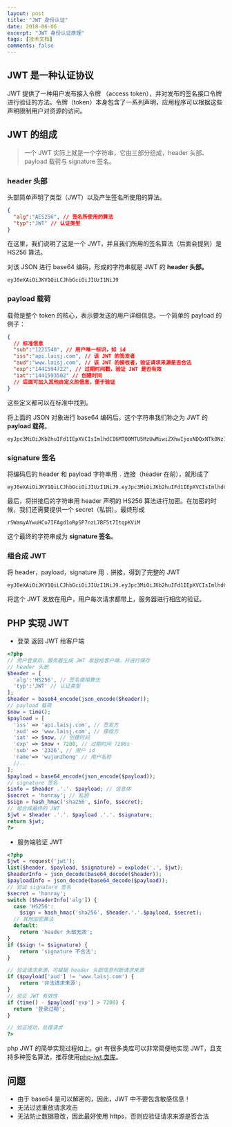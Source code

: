 ```yaml
---
layout: post
title: "JWT 身份认证"
date: 2018-06-06
excerpt: "JWT 身份认证原理"
tags: [技术文档]
comments: false
---
```

## JWT 是一种认证协议

JWT 提供了一种用户发布接入令牌 （access token），并对发布的签名接口令牌进行验证的方法。令牌（token）本身包含了一系列声明，应用程序可以根据这些声明限制用户对资源的访问。

## JWT 的组成

> 一个 JWT 实际上就是一个字符串，它由三部分组成，header 头部、payload 载荷与 signature 签名。

### header 头部

头部简单声明了类型（JWT）以及产生签名所使用的算法。

~~~ json
{
  "alg":"AES256", // 签名所使用的算法
  "typ":"JWT" // 认证类型
}
~~~

在这里，我们说明了这是一个 JWT，并且我们所用的签名算法（后面会提到）是 HS256 算法。

对该 JSON  进行 base64 编码，形成的字符串就是 JWT 的 **header 头部。**

~~~
eyJ0eXAiOiJKV1QiLCJhbGciOiJIUzI1NiJ9
~~~

### payload 载荷

载荷是整个 token 的核心，表示要发送的用户详细信息。一个简单的 payload 的例子：

~~~ json
{
  // 标准信息
  "sub":"1221540", // 用户唯一标识，如 id
  "iss":"api.laisj.com", // 该 JWT 的签发者
  "aud":"www.laisj.com", // 该 JWT 的接收者，验证请求来源是否合法
  "exp":"1441594722", // 过期时间戳，验证 JWT 是否有效
  "iat":"1441593502" // 创建时间
  // 后面可加入其他自定义的信息，便于验证
}
~~~

这些定义都可以在标准中找到。

将上面的 JSON 对象进行 base64 编码后，这个字符串我们称之为 JWT 的 **payload 载荷**。

~~~
eyJpc3MiOiJKb2huIFd1IEpXVCIsImlhdCI6MTQ0MTU5MzUwMiwiZXhwIjoxNDQxNTk0NzIyLCJhdWQiOiJ3d3cuZXhhbXBsZS5jb20iLCJzdWIiOiJqcm9ja2V0QGV4YW1wbGUuY29tIiwiZnJvbV91c2VyIjoiQiIsInRhcmdldF91c2VyIjoiQSJ9
~~~

### signature 签名

将编码后的 header 和 payload 字符串用 `.` 连接（header 在前），就形成了

~~~
eyJ0eXAiOiJKV1QiLCJhbGciOiJIUzI1NiJ9.eyJpc3MiOiJKb2huIFd1IEpXVCIsImlhdCI6MTQ0MTU5MzUwMiwiZXhwIjoxNDQxNTk0NzIyLCJhdWQiOiJ3d3cuZXhhbXBsZS5jb20iLCJzdWIiOiJqcm9ja2V0QGV4YW1wbGUuY29tIiwiZnJvbV91c2VyIjoiQiIsInRhcmdldF91c2VyIjoiQSJ9
~~~

最后，将拼接后的字符串用 header 声明的 HS256 算法进行加密。在加密的时候，我们还需要提供一个 secret（私钥）。最终形成

~~~
rSWamyAYwuHCo7IFAgd1oRpSP7nzL7BF5t7ItqpKViM
~~~

这个最终的字符串成为 **signature 签名**。

### 组合成 JWT

将 header，payload，signature 用 `.` 拼接，得到了完整的 JWT

~~~
eyJ0eXAiOiJKV1QiLCJhbGciOiJIUzI1NiJ9.eyJpc3MiOiJKb2huIFd1IEpXVCIsImlhdCI6MTQ0MTU5MzUwMiwiZXhwIjoxNDQxNTk0NzIyLCJhdWQiOiJ3d3cuZXhhbXBsZS5jb20iLCJzdWIiOiJqcm9ja2V0QGV4YW1wbGUuY29tIiwiZnJvbV91c2VyIjoiQiIsInRhcmdldF91c2VyIjoiQSJ9.rSWamyAYwuHCo7IFAgd1oRpSP7nzL7BF5t7ItqpKViM
~~~

将这个 JWT 发放在用户，用户每次请求都带上，服务器进行相应的验证。

## PHP 实现 JWT

* 登录 返回 JWT 给客户端

~~~ php
<?php
// 用户登录后，服务器生成 JWT 发放给客户端，并进行保存
// header 头部
$header = [
  'alg':'HS256', // 签名使用算法
  'typ':'JWT' // 认证类型
];
$header = base64_encode(json_encode($header));
// payload 载荷
$now = time();
$payload = [
  'iss' => 'api.laisj.com', // 签发方
  'aud' => 'www.laisj.com', // 接收方
  'iat' => $now, // 创建时间
  'exp' => $now + 7200, // 过期时间 7200s
  'sub' => '2326', // 用户 id
  'name'=> 'wujunzhong' // 用户名称
  //..
];
$payload = base64_encode(json_encode($payload));
// signature 签名
$info = $header .'.'. $payload; // 信息体
$secret = 'honray'; // 私钥
$sign = hash_hmac('sha256', $info, $secret);
// 组合成最终的 JWT
$jwt = $header .'.'. $payload .'.'. $signature;
return $jwt;
?>
~~~

* 服务端验证  JWT

~~~ php
<?php
$jwt = request('jwt');
list($header, $payload, $signature) = explode('.', $jwt);
$headerInfo = json_decode(base64_decode($header));
$payloadInfo = json_decode(base64_decode($payload));
// 验证 signature 签名
$secret = 'honray';
switch ($headerInfo['alg']) {
  case 'HS256':
    $sign = hash_hmac('sha256', $header.'.'.$payload, $secret);
  // 其他加密算法
  default:
    return 'header 头部无效';
}
if ($sign != $signature) {
    return 'signature 不合法';
}

// 验证请求来源，可根据 header 头部信息判断请求来源
if ($payload['aud'] != 'www.laisj.com') {
    return '非法请求来源';
}
// 验证 JWT 有效性
if (time() - $payload['exp'] > 7200) {
  return '登录过期';
}

// 验证成功，处理请求
?>
~~~

php JWT 的简单实现过程如上。git 有很多类库可以非常简便地实现 JWT，且支持多种签名算法，推荐使用[php-jwt 类库](https://github.com/firebase/php-jwt)。

## 问题

- 由于 base64 是可以解密的，因此，JWT 中不要包含敏感信息！
- 无法过滤重放请求攻击
- 无法防止数据篡改，因此最好使用 https，否则应验证请求来源是否合法
